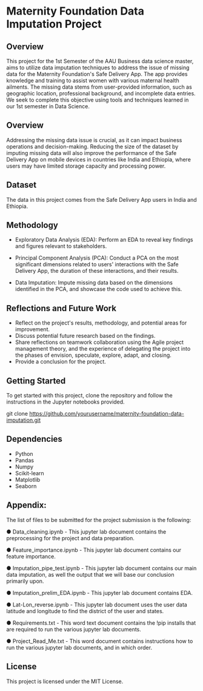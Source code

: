 # Maternity Foundation Data Imputation Project

## Overview

This project for the 1st Semester of the AAU Business data science master, aims to utilize data imputation techniques to address the issue of missing data for the Maternity Foundation's Safe Delivery App. The app provides knowledge and training to assist women with various maternal health ailments. The missing data stems from user-provided information, such as geographic location, professional background, and incomplete data entries. We seek to complete this objective using tools and techniques learned in our 1st semester in Data Science.

## Overview

Addressing the missing data issue is crucial, as it can impact business operations and decision-making. Reducing the size of the dataset by imputing missing data will also improve the performance of the Safe Delivery App on mobile devices in countries like India and Ethiopia, where users may have limited storage capacity and processing power.

## Dataset

The data in this project comes from the Safe Delivery App users in India and Ethiopia.

## Methodology

* Exploratory Data Analysis (EDA): Perform an EDA to reveal key findings and figures relevant to stakeholders.

* Principal Component Analysis (PCA): Conduct a PCA on the most significant dimensions related to users' interactions with the Safe Delivery App, the duration of these interactions, and their results.

* Data Imputation: Impute missing data based on the dimensions identified in the PCA, and showcase the code used to achieve this.

## Reflections and Future Work

- Reflect on the project's results, methodology, and potential areas for improvement.
- Discuss potential future research based on the findings.
- Share reflections on teamwork collaboration using the Agile project management theory, and the experience of delegating the project into the phases of envision,  speculate, explore, adapt, and closing.
- Provide a conclusion for the project.

## Getting Started

To get started with this project, clone the repository and follow the instructions in the Jupyter notebooks provided.

git clone https://github.com/yourusername/maternity-foundation-data-imputation.git


## Dependencies

- Python
- Pandas
- Numpy
- Scikit-learn
- Matplotlib
- Seaborn

## Appendix:
The list of files to be submitted for the project submission is the following:

● Data_cleaning.ipynb - This jupyter lab document contains the preprocessing for the
project and data preparation.

● Feature_importance.ipynb - This jupyter lab document contains our feature importance.

● Imputation_pipe_test.ipynb - This jupyter lab document contains our main data imputation, as well the output that we will base our conclusion primarily upon.

● Imputation_prelim_EDA.ipynb - This jupyter lab document contains EDA.

● Lat-Lon_reverse.ipynb - This jupyter lab document uses the user data latitude and
longitude to find the district of the user and states.

● Requirements.txt - This word text document contains the !pip installs that are required to
run the various jupyter lab documents.

● Project_Read_Me.txt - This word document contains instructions how to run the various
jupyter lab documents, and in which order.


## License

This project is licensed under the MIT License.

